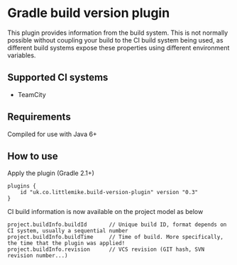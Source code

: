 Gradle build version plugin
===========================

This plugin provides information from the build system. This is not normally possible without coupling your build to the
CI build system being used, as different build systems expose these properties using different environment variables.

Supported CI systems
--------------------

* TeamCity

Requirements
------------

Compiled for use with Java 6+

How to use
----------

Apply the plugin (Gradle 2.1+)

```
plugins {
    id "uk.co.littlemike.build-version-plugin" version "0.3"
}
```

CI build information is now available on the project model as below

```
project.buildInfo.buildId       // Unique build ID, format depends on CI system, usually a sequential number
project.buildInfo.buildTime     // Time of build. More specifically, the time that the plugin was applied!
project.buildInfo.revision      // VCS revision (GIT hash, SVN revision number...)
```